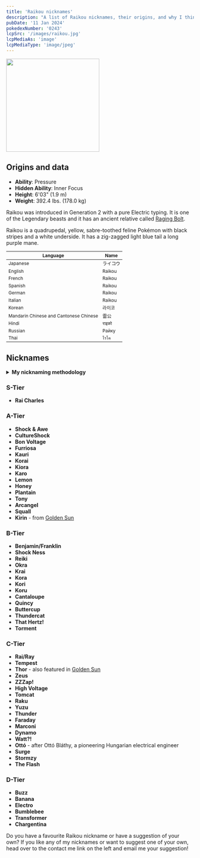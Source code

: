 ```yaml
---
title: 'Raikou nicknames'
description: "A list of Raikou nicknames, their origins, and why I think they're cool."
pubDate: '11 Jan 2024'
pokedexNumber: '0243'
lcpSrc: '/images/raikou.jpg'
lcpMediaAs: 'image'
lcpMediaType: 'image/jpeg'
---
```

<div class="img-center">
	<picture>
		<source srcset="/images/raikou.webp" type="image/webp">
		<img src="/images/raikou.jpg" width="250px" height="250px" alt="">
	</picture>
</div>

## Origins and data
<div class="room-box">
	<div class="room-box-left">
		<ul>
			<li><strong>Ability</strong>: Pressure</li>
			<li><strong>Hidden Ability</strong>: Inner Focus</li>
			<li><strong>Height</strong>: 6'03" (1.9 m)</li>
			<li><strong>Weight</strong>: 392.4 lbs. (178.0 kg)</li>
		</ul>
		<p>Raikou was introduced in Generation 2 with a pure Electric typing. It is one of the Legendary beasts and it has an ancient relative called <a href="/nicknames/raging-bolt/">Raging Bolt</a>.</p>
		<p>Raikou is a quadrupedal, yellow, sabre-toothed feline Pokémon with black stripes and a white underside. It has a zig-zagged light blue tail a long purple mane.</p>
	</div>
	<div class="room-box-right">
		<table class="room-table" style="font-size:12px">
			<thead>
				<tr>
					<th>Language</th>
					<th>Name</th>
				</tr>
			</thead>
			<tbody>
				<tr>
					<td>Japanese</td>
					<td><span lang="ja">ライコウ</span></td>
				</tr>
				<tr>
					<td>English</td>
					<td>Raikou</td>
				</tr>
				<tr>
					<td>French</td>
					<td>Raikou</td>
				</tr>
				<tr>
					<td>Spanish</td>
					<td>Raikou</td>
				</tr>
				<tr>
					<td>German</td>
					<td>Raikou</td>
				</tr>
				<tr>
					<td>Italian</td>
					<td>Raikou</td>
				</tr>
				<tr>
					<td>Korean</td>
					<td><span lang="ko">라이코</span></td>
				</tr>
				<tr>
					<td>Mandarin Chinese and Cantonese Chinese</td>
					<td><span lang="zh">雷公</span></td>
				</tr>
				<tr>
					<td>Hindi</td>
					<td>राइको</td>
				</tr>
				<tr>
					<td>Russian</td>
					<td>Райку</td>
				</tr>
				<tr>
					<td>Thai</td>
					<td>ไรโค</td>
				</tr>
			</tbody>
		</table>
	</div>
</div>

## Nicknames
<section class="deets">
	<details>
	<summary><strong>My nicknaming methodology</strong></summary>
	<ul>
		<li>I rank nicknames by lettered tiers: S, A, B, C, and D. S is the best and D is the worst.</li>
		<li>I'll usually list my inspiration for a nickname so you know where they came from.</li>
	</ul>
	</details>
</section>

### S-Tier

* **Rai Charles**

### A-Tier

* **Shock & Awe**
* **CultureShock**
* **Bon Voltage**
* **Furriosa**
* **Kauri**
* **Korai**
* **Kiora**
* **Karo**
* **Lemon**
* **Honey**
* **Plantain**
* **Tony**
* **Arcangel**
* **Squall**
* **Kirin** - from [Golden Sun](/nicknames/themes/golden-sun/)

### B-Tier

* **Benjamin/Franklin**
* **Shock Ness**
* **Reiki**
* **Okra**
* **Krai**
* **Kora**
* **Kori**
* **Koru**
* **Cantaloupe**
* **Quincy**
* **Buttercup**
* **Thundercat**
* **That Hertz!**
* **Torment**

### C-Tier

* **Rai/Ray**
* **Tempest**
* **Thor** - also featured in [Golden Sun](/nicknames/themes/golden-sun/)
* **Zeus**
* **ZZZap!**
* **High Voltage**
* **Tomcat**
* **Raku**
* **Yuzu**
* **Thunder**
* **Faraday**
* **Marconi**
* **Dynamo**
* **Watt?!**
* **Ottó** - after Ottó Bláthy, a pioneering Hungarian electrical engineer
* **Surge**
* **Stormzy**
* **The Flash**

### D-Tier

* **Buzz**
* **Banana**
* **Electro**
* **Bumblebee**
* **Transformer**
* **Chargentina**

Do you have a favourite Raikou nickname or have a suggestion of your own? If you like any of my nicknames or want to suggest one of your own, head over to the contact me link on the left and email me your suggestion!
